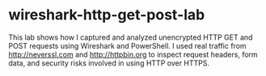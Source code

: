 # wireshark-http-get-post-lab
This lab shows how I captured and analyzed unencrypted HTTP GET and POST requests using Wireshark and PowerShell. I used real traffic from http://neverssl.com and http://httpbin.org to inspect request headers, form data, and security risks involved in using HTTP over HTTPS.
